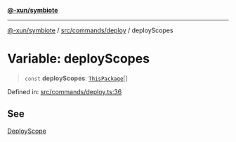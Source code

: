 [**@-xun/symbiote**](../../../../README.md)

***

[@-xun/symbiote](../../../../README.md) / [src/commands/deploy](../README.md) / deployScopes

# Variable: deployScopes

> `const` **deployScopes**: [`ThisPackage`](../../../configure/enumerations/ThisPackageGlobalScope.md#thispackage)[]

Defined in: [src/commands/deploy.ts:36](https://github.com/Xunnamius/symbiote/blob/9d125f863e55b05b020914ff4ddfee626423b9b7/src/commands/deploy.ts#L36)

## See

[DeployScope](../../../configure/enumerations/ThisPackageGlobalScope.md)
